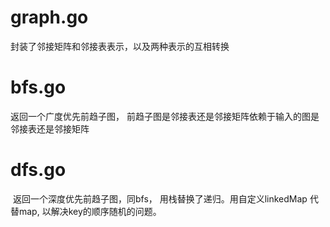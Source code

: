 # graph.go
  
  封装了邻接矩阵和邻接表表示，以及两种表示的互相转换
  
# bfs.go
  
  返回一个广度优先前趋子图， 前趋子图是邻接表还是邻接矩阵依赖于输入的图是邻接表还是邻接矩阵
  
# dfs.go
  返回一个深度优先前趋子图，同bfs， 用栈替换了递归。用自定义linkedMap 代替map, 以解决key的顺序随机的问题。

